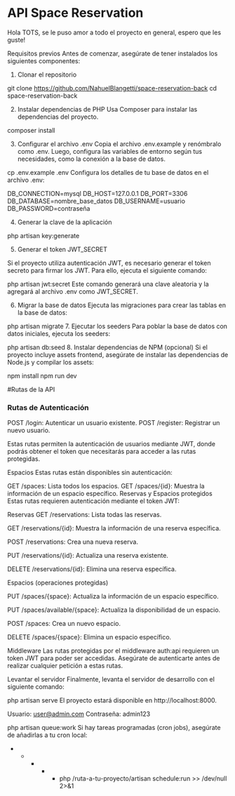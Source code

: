 # API Space Reservation
Hola TOTS, se le puso amor a todo el proyecto en general, espero que les guste! 


Requisitos previos
Antes de comenzar, asegúrate de tener instalados los siguientes componentes:


1. Clonar el repositorio

git clone https://github.com/NahuelBlangetti/space-reservation-back
cd space-reservation-back

2. Instalar dependencias de PHP
Usa Composer para instalar las dependencias del proyecto.

composer install


3. Configurar el archivo .env
Copia el archivo .env.example y renómbralo como .env. Luego, configura las variables de entorno según tus necesidades, como la conexión a la base de datos.

cp .env.example .env
Configura los detalles de tu base de datos en el archivo .env:

DB_CONNECTION=mysql
DB_HOST=127.0.0.1
DB_PORT=3306
DB_DATABASE=nombre_base_datos
DB_USERNAME=usuario
DB_PASSWORD=contraseña


4. Generar la clave de la aplicación


php artisan key:generate

5. Generar el token JWT_SECRET
   
Si el proyecto utiliza autenticación JWT, es necesario generar el token secreto para firmar los JWT. Para ello, ejecuta el siguiente comando:


php artisan jwt:secret
Este comando generará una clave aleatoria y la agregará al archivo .env como JWT_SECRET.

6. Migrar la base de datos
Ejecuta las migraciones para crear las tablas en la base de datos:



php artisan migrate
7. Ejecutar los seeders
Para poblar la base de datos con datos iniciales, ejecuta los seeders:



php artisan db:seed
8. Instalar dependencias de NPM (opcional)
Si el proyecto incluye assets frontend, asegúrate de instalar las dependencias de Node.js y compilar los assets:



npm install
npm run dev

#Rutas de la API
### Rutas de Autenticación

POST /login: Autenticar un usuario existente.
POST /register: Registrar un nuevo usuario.

Estas rutas permiten la autenticación de usuarios mediante JWT, donde podrás obtener el token que necesitarás para acceder a las rutas protegidas.

Espacios
Estas rutas están disponibles sin autenticación:

GET /spaces: Lista todos los espacios.
GET /spaces/{id}: Muestra la información de un espacio específico.
Reservas y Espacios protegidos
Estas rutas requieren autenticación mediante el token JWT:

Reservas
GET /reservations: Lista todas las reservas.

GET /reservations/{id}: Muestra la información de una reserva específica.

POST /reservations: Crea una nueva reserva.

PUT /reservations/{id}: Actualiza una reserva existente.

DELETE /reservations/{id}: Elimina una reserva específica.

Espacios (operaciones protegidas)

PUT /spaces/{space}: Actualiza la información de un espacio específico.

PUT /spaces/available/{space}: Actualiza la disponibilidad de un espacio.

POST /spaces: Crea un nuevo espacio.

DELETE /spaces/{space}: Elimina un espacio específico.


Middleware
Las rutas protegidas por el middleware auth:api requieren un token JWT para poder ser accedidas. Asegúrate de autenticarte antes de realizar cualquier petición a estas rutas.

Levantar el servidor
Finalmente, levanta el servidor de desarrollo con el siguiente comando:

php artisan serve
El proyecto estará disponible en http://localhost:8000.


Usuario: user@admin.com
Contraseña: admin123


php artisan queue:work
Si hay tareas programadas (cron jobs), asegúrate de añadirlas a tu cron local:


* * * * * php /ruta-a-tu-proyecto/artisan schedule:run >> /dev/null 2>&1
